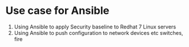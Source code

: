 # Use case for  Ansible
1. Using Ansible to apply Security baseline to Redhat 7 Linux servers
2. Using Ansible  to push configuration  to network devices etc switches, fire
